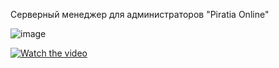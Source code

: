 Серверный менеджер для администраторов "Piratia Online"

![image](https://user-images.githubusercontent.com/48921349/149081673-96c42872-ae5b-4850-bd66-2e6f67a6b164.png)

[![Watch the video](https://i.imgur.com/vKb2F1B.png)](https://skr.sh/vBy2nq86gMw)
